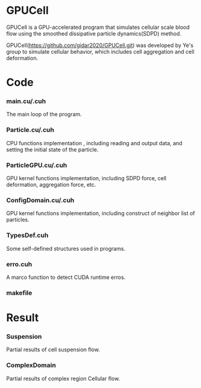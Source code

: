 # **GPUCell**
GPUCell is a GPU-accelerated program that simulates cellular scale blood flow using the smoothed dissipative particle dynamics(SDPD) method.

GPUCell(https://github.com/gidar2020/GPUCell.git) was developed by Ye's group to simulate cellular behavior, which includes cell aggregation and cell deformation.

# **Code**
### main.cu/.cuh
The main loop of the program.
### Particle.cu/.cuh
CPU functions implementation , including reading and output data, and setting the initial state of the particle.
### ParticleGPU.cu/.cuh
GPU kernel functions implementation, including SDPD force, cell deformation, aggregation force, etc.
### ConfigDomain.cu/.cuh
GPU kernel functions implementation, including construct of neighbor list of particles. 
### TypesDef.cuh
Some self-defined structures used in programs.
### erro.cuh
A marco function to detect CUDA runtime erros.
### makefile

# **Result**
### Suspension
Partial results of cell suspension flow.
### ComplexDomain
Partial results of complex region Cellular flow.
